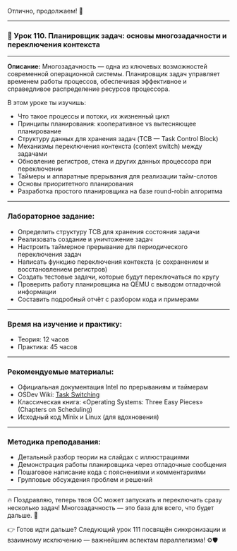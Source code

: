 Отлично, продолжаем! 🚀

---

### 🔹 Урок 110. Планировщик задач: основы многозадачности и переключения контекста

---

**Описание:**
Многозадачность — одна из ключевых возможностей современной операционной системы. Планировщик задач управляет временем работы процессов, обеспечивая эффективное и справедливое распределение ресурсов процессора.

В этом уроке ты изучишь:

* Что такое процессы и потоки, их жизненный цикл
* Принципы планирования: кооперативное vs вытесняющее планирование
* Структуру данных для хранения задач (TCB — Task Control Block)
* Механизмы переключения контекста (context switch) между задачами
* Обновление регистров, стека и других данных процессора при переключении
* Таймеры и аппаратные прерывания для реализации тайм-слотов
* Основы приоритетного планирования
* Разработка простого планировщика на базе round-robin алгоритма

---

### Лабораторное задание:

* Определить структуру TCB для хранения состояния задачи
* Реализовать создание и уничтожение задач
* Настроить таймерное прерывание для периодического переключения задач
* Написать функцию переключения контекста (с сохранением и восстановлением регистров)
* Создать тестовые задачи, которые будут переключаться по кругу
* Проверить работу планировщика на QEMU с выводом отладочной информации
* Составить подробный отчёт с разбором кода и примерами

---

### Время на изучение и практику:

* Теория: 12 часов
* Практика: 45 часов

---

### Рекомендуемые материалы:

* Официальная документация Intel по прерываниям и таймерам
* OSDev Wiki: [Task Switching](https://wiki.osdev.org/Task_Switching)
* Классическая книга: «Operating Systems: Three Easy Pieces» (Chapters on Scheduling)
* Исходный код Minix и Linux (для вдохновения)

---

### Методика преподавания:

* Детальный разбор теории на слайдах с иллюстрациями
* Демонстрация работы планировщика через отладочные сообщения
* Пошаговое написание кода с пояснениями и комментариями
* Групповые обсуждения проблем и решений

---

🔥 Поздравляю, теперь твоя ОС может запускать и переключать сразу несколько задач! Многозадачность — это база для всего, что будет дальше. 👏

👉 Готов идти дальше? Следующий урок 111 посвящён синхронизации и взаимному исключению — важнейшим аспектам параллелизма! ⚙️🛡️
